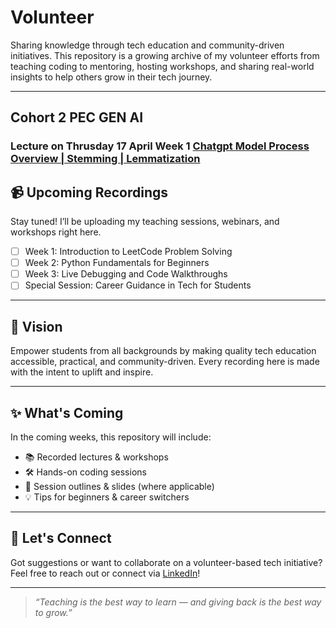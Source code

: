 # Volunteer

Sharing knowledge through tech education and community-driven initiatives. This repository is a growing archive of my volunteer efforts from teaching coding to mentoring, hosting workshops, and sharing real-world insights to help others grow in their tech journey.

---
## Cohort 2 PEC GEN AI
### Lecture on Thrusday 17 April Week 1 [Chatgpt Model Process Overview | Stemming | Lemmatization](https://www.youtube.com/live/fr_gCCFTvGM?si=fbWpje70vHkGFlA1)
## 📹 Upcoming Recordings

Stay tuned! I’ll be uploading my teaching sessions, webinars, and workshops right here.

- [ ] Week 1: Introduction to LeetCode Problem Solving
- [ ] Week 2: Python Fundamentals for Beginners
- [ ] Week 3: Live Debugging and Code Walkthroughs
- [ ] Special Session: Career Guidance in Tech for Students

---

## 🎯 Vision

Empower students from all backgrounds by making quality tech education accessible, practical, and community-driven. Every recording here is made with the intent to uplift and inspire.

---

## ✨ What's Coming

In the coming weeks, this repository will include:
- 📚 Recorded lectures & workshops
- 🛠 Hands-on coding sessions
- 📘 Session outlines & slides (where applicable)
- 💡 Tips for beginners & career switchers

---

## 🤝 Let's Connect

Got suggestions or want to collaborate on a volunteer-based tech initiative? Feel free to reach out or connect via [LinkedIn](https://www.linkedin.com/)!

---

> *“Teaching is the best way to learn — and giving back is the best way to grow.”*
